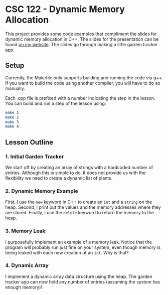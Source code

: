 # CSC 122 - Dynamic Memory Allocation

This project provides some code examples that compliment the slides for dynamic memory allocation in C++. The slides for the presentation can be found [on my website](https://cyrusvandrevala.com/teaching/csc/122/2024/spring/index.html). The slides go through making a little garden tracker app.

## Setup

Currently, the Makefile only supports building and running the code via g++. If you want to build the code using another compiler, you will have to do so manually.

Each .cpp file is prefixed with a number indicating the step in the lesson. You can build and run a step of the lesson using:

```bash
make 1
make 2
make 3
make 4
```

## Lesson Outline

### 1. Initial Garden Tracker

We start off by creating an array of strings with a hardcoded number of entries. Although this is simple to do, it does not provide us with the flexibility we need to create a dynamic list of plants.

### 2. Dynamic Memory Example

First, I use the `new` keyword in C++ to create an `int` and a `string` on the heap. Second, I print out the values and the memory addresses where they are stored. Finally, I use the `delete` keyword to return the memory to the heap.

### 3. Memory Leak

I purposefully implement an example of a memory leak. Notice that the program will probably run just fine on your system, even though memory is being leaked with each new creation of an `int`. Why is that?

### 4. Dynamic Array

I implement a dynamic array data structure using the heap. The garden tracker app can now hold any number of entries (assuming the system has enough memory)!
